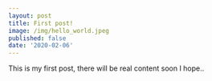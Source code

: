 ```yaml
---
layout: post
title: First post!
image: /img/hello_world.jpeg
published: false
date: '2020-02-06'
---
```


This is my first post, there will be real content soon I hope..
